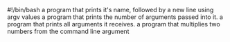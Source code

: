 #!/bin/bash
a program that prints it's name, followed by a new line using argv values
a program that prints the number of arguments passed into it.
 a program that prints all arguments it receives.
a program that multiplies two numbers from the command line argument
